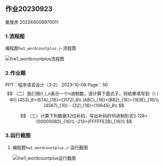 ## 作业20230923

姜俊彦 2022K8009970011

### 1.流程图

编程题`hw1_wordcountplus.c`-流程图

![hw1_wordcountplus流程图](E:\VSCODE\UbuntuShare\C\Homework\Homework3\hw1_wordcountplus流程图.png)

### 2.作业题

PPT：程序语言设计（3-2） 2023-10-08  Page：50
$$
（二）我们用(\ )_n表示一个n进制数，请计算下面式子，将结果填写到（\ ）中\\
(453)_8+(67A)_{16}=(3172)_8\\
(ABC)_{16}+(B82)_{16}=(163E)_{16}\\
(4567)_{10} - (32)_{16}=(10645)_8\\
$$

$$
（三）计算下列数据32位补码，写出补码的16进制形式\\
128=(00000080)_{16}\\
-213=(FFFFFE2B)_{16}\\
$$



### 3.运行截图

1. 编程题`hw1_wordcountplus.c`-运行截图

   ![hw1_wordcountplus运行截图](E:\VSCODE\UbuntuShare\C\Homework\Homework3\hw1_wordcountplus运行截图.png)


